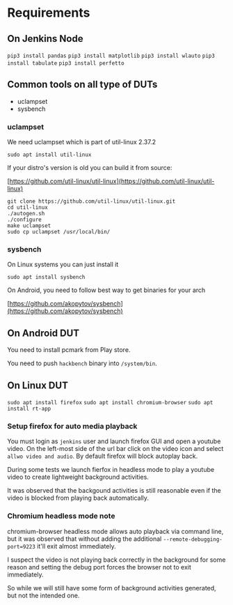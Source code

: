# Requirements

## On Jenkins Node

`pip3 install pandas`
`pip3 install matplotlib`
`pip3 install wlauto`
`pip3 install tabulate`
`pip3 install perfetto`

## Common tools on all type of DUTs

- uclampset
- sysbench

### uclampset

We need uclampset which is part of util-linux 2.37.2

`sudo apt install util-linux`

If your distro's version is old you can build it from source:

[https://github.com/util-linux/util-linux](https://github.com/util-linux/util-linux)

```
git clone https://github.com/util-linux/util-linux.git
cd util-linux
./autogen.sh
./configure
make uclampset
sudo cp uclampset /usr/local/bin/
```

### sysbench

On Linux systems you can just install it

`sudo apt install sysbench`

On Android, you need to follow best way to get binaries for your arch

[https://github.com/akopytov/sysbench](https://github.com/akopytov/sysbench)

## On Android DUT

You need to install pcmark from Play store.

You need to push `hackbench` binary into `/system/bin`.

## On Linux DUT

`sudo apt install firefox`
`sudo apt install chromium-browser`
`sudo apt install rt-app`

### Setup firefox for auto media playback

You must login as `jenkins` user and launch firefox GUI and open a youtube
video. On the left-most side of the url bar click on the video icon and select
`allwo video and audio`. By default firefox will block autoplay back.

During some tests we launch fierfox in headless mode to play a youtube video to
create lightweight background activities.

It was observed that the backgound activities is still reasonable even if the
video is blocked from playing back automatically.

### Chromium headless mode note

chromium-browser headless mode allows auto playback via command line, but it
was observed that without adding the additional `--remote-debugging-port=9223`
it'll exit almost immediately.

I suspect the video is not playing back correctly in the background for some
reason and setting the debug port forces the browser not to exit immediately.

So while we will still have some form of background activities generated, but
not the intended one.
